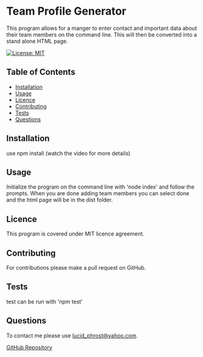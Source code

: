 # Team Profile Generator
  This program allows for a manger to enter contact and important data about their team members on the command line. This will then be converted into a stand alone HTML page.

  [![License: MIT](https://img.shields.io/badge/License-MIT-yellow.svg)](https://opensource.org/licenses/MIT)

  ## Table of Contents
  * [Installation](##Installation)
  * [Usage](##Usage)
  * [Licence](##Licence)
  * [Contributing](##Contriuting)
  * [Tests](##Tests)
  * [Questions](##Questions)

  ## Installation
  use npm install (watch the video for more details)

  ## Usage
  Initialize the program on the command line with 'node index' and follow the prompts. When you are done adding team members you can select done and the html page will be in the dist folder.

  ## Licence
  This program is covered under MIT licence agreement.


  ## Contributing
  For contributions please make a pull request on GitHub.

  ## Tests
  test can be run with 'npm test'

  ## Questions
  To contact me please use lucid_phrost@yahoo.com. 

  [GitHub Repository](http://github.com/khargol1)

